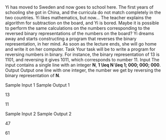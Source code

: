 Yi has moved to Sweden and now goes to school here. The
    first years of schooling she got in China, and the curricula do
    not match completely in the two countries. Yi likes
    mathematics, but now... The teacher explains the algorithm for
    subtraction on the board, and Yi is bored. Maybe it is possible
    to perform the same calculations on the numbers corresponding
    to the reversed binary representations of the numbers on the
    board? Yi dreams away and starts constructing a program that
    reverses the binary representation, in her mind. As soon as the
    lecture ends, she will go home and write it on her
    computer.
Task
Your task will be to write a program for reversing numbers
    in binary. For instance, the binary representation of 13 is
    1101, and reversing it gives 1011, which corresponds to number
    11.
Input
The input contains a single line with an integer
    **N**, **1 \leq N \leq 1\; 000\; 000\;
    000**.
Output
Output one line with one integer, the number we get by
    reversing the binary representation of **N**.


Sample Input 1
Sample Output 1




13




11






Sample Input 2
Sample Output 2




47




61